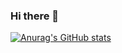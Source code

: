 ### Hi there 👋

[![Anurag's GitHub stats](https://github-readme-stats.vercel.app/api?username=axelfrache)](https://github.com/anuraghazra/github-readme-stats)
